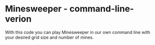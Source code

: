 # Minesweeper - command-line-verion
With this code you can play Minesweeper in our own command line with your desired grid size and number of mines.
